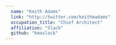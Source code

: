 ```yaml
---
  name: "Keith Adams"
  link: "http://twitter.com/keithmadams"
  occupation_title: "Chief Architect"
  affiliation: "Slack"
  github: "kmaslack"
---
```

